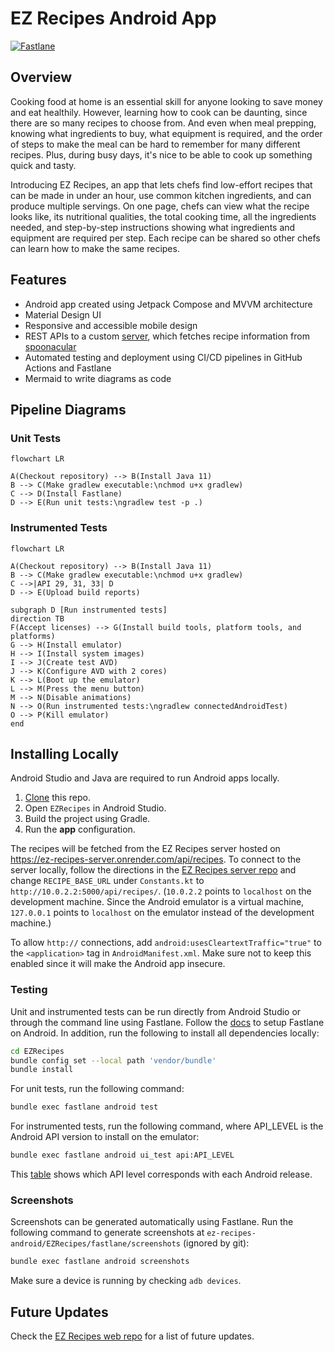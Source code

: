 # EZ Recipes Android App

[![Fastlane](https://github.com/Abhiek187/ez-recipes-android/actions/workflows/fastlane.yml/badge.svg)](https://github.com/Abhiek187/ez-recipes-android/actions/workflows/fastlane.yml)

## Overview

Cooking food at home is an essential skill for anyone looking to save money and eat healthily. However, learning how to cook can be daunting, since there are so many recipes to choose from. And even when meal prepping, knowing what ingredients to buy, what equipment is required, and the order of steps to make the meal can be hard to remember for many different recipes. Plus, during busy days, it's nice to be able to cook up something quick and tasty.

Introducing EZ Recipes, an app that lets chefs find low-effort recipes that can be made in under an hour, use common kitchen ingredients, and can produce multiple servings. On one page, chefs can view what the recipe looks like, its nutritional qualities, the total cooking time, all the ingredients needed, and step-by-step instructions showing what ingredients and equipment are required per step. Each recipe can be shared so other chefs can learn how to make the same recipes.

## Features

- Android app created using Jetpack Compose and MVVM architecture
- Material Design UI
- Responsive and accessible mobile design
- REST APIs to a custom [server](https://github.com/Abhiek187/ez-recipes-server), which fetches recipe information from [spoonacular](https://spoonacular.com/food-api)
- Automated testing and deployment using CI/CD pipelines in GitHub Actions and Fastlane
- Mermaid to write diagrams as code

## Pipeline Diagrams

### Unit Tests

```mermaid
flowchart LR

A(Checkout repository) --> B(Install Java 11)
B --> C(Make gradlew executable:\nchmod u+x gradlew)
C --> D(Install Fastlane)
D --> E(Run unit tests:\ngradlew test -p .)
```

### Instrumented Tests

```mermaid
flowchart LR

A(Checkout repository) --> B(Install Java 11)
B --> C(Make gradlew executable:\nchmod u+x gradlew)
C -->|API 29, 31, 33| D
D --> E(Upload build reports)

subgraph D [Run instrumented tests]
direction TB
F(Accept licenses) --> G(Install build tools, platform tools, and platforms)
G --> H(Install emulator)
H --> I(Install system images)
I --> J(Create test AVD)
J --> K(Configure AVD with 2 cores)
K --> L(Boot up the emulator)
L --> M(Press the menu button)
M --> N(Disable animations)
N --> O(Run instrumented tests:\ngradlew connectedAndroidTest)
O --> P(Kill emulator)
end
```

## Installing Locally

Android Studio and Java are required to run Android apps locally.

1. [Clone](https://github.com/Abhiek187/ez-recipes-android.git) this repo.
2. Open `EZRecipes` in Android Studio.
3. Build the project using Gradle.
4. Run the **app** configuration.

The recipes will be fetched from the EZ Recipes server hosted on https://ez-recipes-server.onrender.com/api/recipes. To connect to the server locally, follow the directions in the [EZ Recipes server repo](https://github.com/Abhiek187/ez-recipes-server#installing-locally) and change `RECIPE_BASE_URL` under `Constants.kt` to `http://10.0.2.2:5000/api/recipes/`. (`10.0.2.2` points to `localhost` on the development machine. Since the Android emulator is a virtual machine, `127.0.0.1` points to `localhost` on the emulator instead of the development machine.)

To allow `http://` connections, add `android:usesCleartextTraffic="true"` to the `<application>` tag in `AndroidManifest.xml`. Make sure not to keep this enabled since it will make the Android app insecure.

### Testing

Unit and instrumented tests can be run directly from Android Studio or through the command line using Fastlane. Follow the [docs](https://docs.fastlane.tools/getting-started/android/setup/) to setup Fastlane on Android. In addition, run the following to install all dependencies locally:

```bash
cd EZRecipes
bundle config set --local path 'vendor/bundle'
bundle install
```

For unit tests, run the following command:

```bash
bundle exec fastlane android test
```

For instrumented tests, run the following command, where API_LEVEL is the Android API version to install on the emulator:

```bash
bundle exec fastlane android ui_test api:API_LEVEL
```

This [table](https://source.android.com/docs/setup/about/build-numbers#platform-code-names-versions-api-levels-and-ndk-releases) shows which API level corresponds with each Android release.

### Screenshots

Screenshots can be generated automatically using Fastlane. Run the following command to generate screenshots at `ez-recipes-android/EZRecipes/fastlane/screenshots` (ignored by git):

```bash
bundle exec fastlane android screenshots
```

Make sure a device is running by checking `adb devices`.

## Future Updates

Check the [EZ Recipes web repo](https://github.com/Abhiek187/ez-recipes-web#future-updates) for a list of future updates.
